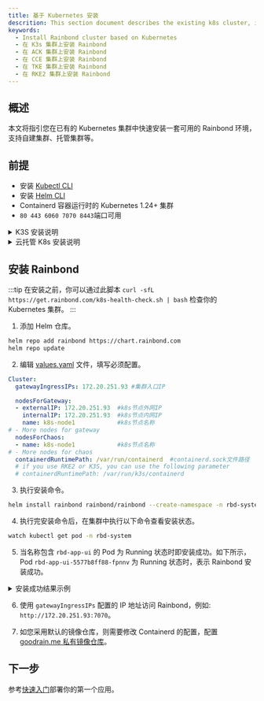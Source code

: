 ```yaml
---
title: 基于 Kubernetes 安装
descrition: This section document describes the existing k8s cluster, installing Rainbond with helm
keywords:
  - Install Rainbond cluster based on Kubernetes
  - 在 K3s 集群上安装 Rainbond
  - 在 ACK 集群上安装 Rainbond
  - 在 CCE 集群上安装 Rainbond
  - 在 TKE 集群上安装 Rainbond
  - 在 RKE2 集群上安装 Rainbond
---
```


## 概述

本文将指引您在已有的 Kubernetes 集群中快速安装一套可用的 Rainbond 环境，支持自建集群、托管集群等。

## 前提

- 安装 [Kubectl CLI](https://kubernetes.io/docs/tasks/tools/#kubectl)
- 安装 [Helm CLI](https://helm.sh/docs/intro/install/)
- Containerd 容器运行时的 Kubernetes 1.24+ 集群
- `80 443 6060 7070 8443`端口可用

<details>
<summary>K3S 安装说明</summary>

通过创建 [registries.yaml](https://docs.k3s.io/installation/private-registry) 文件来配置使用默认的私有镜像仓库。

```yaml title="vim /etc/rancher/k3s/registries.yaml"
configs:
  "goodrain.me":
    auth:
      username: admin
      password: admin1234
    tls:
      insecure_skip_verify: true
```

在安装 [K3S](https://docs.k3s.io/installation) 时需禁用 `traefik` 和 `local-storage` 的安装，如下:

```bash
curl -sfL https://rancher-mirror.rancher.cn/k3s/k3s-install.sh | INSTALL_K3S_MIRROR=cn \
INSTALL_K3S_EXEC="--disable traefik local-storage" \
sh -s - \
--system-default-registry "registry.cn-hangzhou.aliyuncs.com"
```

</details>

<details>
<summary>云托管 K8s 安装说明</summary>

使用阿里云的 ACK 集群安装 Rainbond，你需要购买: `ACK`、`SLB（可选）`、`RDS MySQL（可选）`、`ACR（可选）` 资源，继续按照下述步骤安装即可。其他云厂商的托管 Kubernetes 集群也是同理，购买相同资源即可，可选部分默认提供内置服务。

:::caution
购买托管集群时，请禁用默认的 Ingress 服务，这会与 Rainbond 网关冲突，导致无法访问。
:::

</details>

## 安装 Rainbond

:::tip
在安装之前，你可以通过此脚本 `curl -sfL https://get.rainbond.com/k8s-health-check.sh | bash` 检查你的 Kubernetes 集群。
:::

1. 添加 Helm 仓库。

```bash
helm repo add rainbond https://chart.rainbond.com
helm repo update
```

2. 编辑 [values.yaml](./vaules-config.md) 文件，填写必须配置。

```yaml title="vim values.yaml"
Cluster:
  gatewayIngressIPs: 172.20.251.93 #集群入口IP

  nodesForGateway:
  - externalIP: 172.20.251.93  #k8s节点外网IP
    internalIP: 172.20.251.93  #k8s节点内网IP
    name: k8s-node1            #k8s节点名称
# - More nodes for gateway
  nodesForChaos:
  - name: k8s-node1            #k8s节点名称
# - More nodes for chaos
  containerdRuntimePath: /var/run/containerd  #containerd.sock文件路径
  # if you use RKE2 or K3S, you can use the following parameter
  # containerdRuntimePath: /var/run/k3s/containerd
```

3. 执行安装命令。

```bash
helm install rainbond rainbond/rainbond --create-namespace -n rbd-system -f values.yaml
```

4. 执行完安装命令后，在集群中执行以下命令查看安装状态。

```bash
watch kubectl get pod -n rbd-system
```

5. 当名称包含 `rbd-app-ui` 的 Pod 为 Running 状态时即安装成功。如下所示，Pod `rbd-app-ui-5577b8ff88-fpnnv` 为 Running 状态时，表示 Rainbond 安装成功。

<details>
<summary>安装成功结果示例</summary>

```bash
NAME                                      READY   STATUS    RESTARTS   AGE
local-path-provisioner-78d88b6df5-wkr84   1/1     Running   0          5m37s
minio-0                                   1/1     Running   0          5m37s
rainbond-operator-59ff8bb988-nlqrt        1/1     Running   0          5m56s
rbd-api-5466bd748f-brqmv                  1/1     Running   0          5m15s
rbd-app-ui-5577b8ff88-fpnnv               1/1     Running   0          4m39s
rbd-chaos-6828h                           1/1     Running   0          5m12s
rbd-db-0                                  1/1     Running   0          5m35s
rbd-gateway-69bfb68f4d-7xd9n              2/2     Running   0          5m34s
rbd-hub-8457697d4c-fqwgn                  1/1     Running   0          5m28s
rbd-monitor-0                             1/1     Running   0          5m27s
rbd-mq-5b6f94b695-gmdnn                   1/1     Running   0          5m25s
rbd-worker-7db9f9cccc-s9wml               1/1     Running   0          5m22s
```

</details>

6. 使用 `gatewayIngressIPs` 配置的 IP 地址访问 Rainbond，例如: `http://172.20.251.93:7070`。

7. 如您采用默认的镜像仓库，则需要修改 Containerd 的配置，配置 [goodrain.me 私有镜像仓库](../../faq/index.md#%E5%90%AF%E5%8A%A8%E6%97%A0%E6%B3%95%E8%8E%B7%E5%8F%96%E9%95%9C%E5%83%8F-x509-certificate-signed-by-unknown-authority)。

## 下一步

参考[快速入门](/docs/quick-start/getting-started/)部署你的第一个应用。
